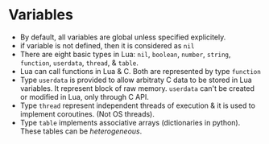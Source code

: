 # Variables

- By default, all variables are global unless specified explicitely.
- if variable is not defined, then it is considered as `nil`
- There are eight basic types in Lua: `nil`, `boolean`, `number`, `string`, `function`, `userdata`, `thread`, & `table`.
- Lua can call functions in Lua & C. Both are represented by type `function`
- Type `userdata` is provided to allow arbitraty C data to be stored in Lua variables. It represent block of raw memory. `userdata` can't be created or modified in Lua, only through C API.
- Type `thread` represent independent threads of execution & it is used to implement coroutines. (Not OS threads).
- Type `table` implements associative arrays (dictionaries in python). These tables can be *heterogeneous*.

